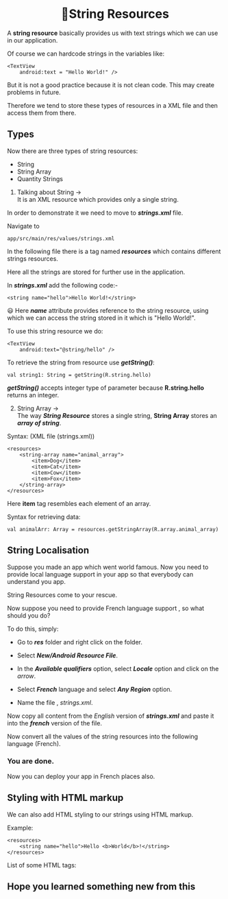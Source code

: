 
# <div align="center">📱String Resources</div>

A **string resource** basically provides us with text strings which we can use in our application.

Of course we can hardcode strings in the variables like:

```
<TextView
    android:text = "Hello World!" />
```

But it is not a good practice because it is not clean code. This may create problems in future.

Therefore we tend to store these types of resources in a XML file and then access them from there.

## Types
Now there are three types of string resources:
* String
* String Array
* Quantity Strings

1. Talking about String -><br>
It is an XML resource which provides only a single string.

In order to demonstrate it we need to move to _**strings.xml**_ file.

Navigate to

```
app/src/main/res/values/strings.xml
```
In the following file there is a tag named _**resources**_ which contains different strings resources.

Here all the strings are stored for further use in the application.

In _**strings.xml**_ add the following code:-

```
<string name="hello">Hello World!</string>
```
😃 Here _**name**_ attribute provides reference to the string resource, using which we can access the string stored in it which is "Hello World!".

To use this string resource we do:

```
<TextView
    android:text="@string/hello" />
```
To retrieve the string from resource use _**getString()**_:
```
val string1: String = getString(R.string.hello)
```
_**getString()**_ accepts integer type of parameter because **R.string.hello** returns an integer.

2. String Array -><br>
The way _**String Resource**_ stores a single string, **String Array** stores an _**array of string**_.

Syntax: (XML file (strings.xml))

```
<resources>
    <string-array name="animal_array">
        <item>Dog</item>
        <item>Cat</item>
        <item>Cow</item>
        <item>Fox</item>
    </string-array>
</resources>
```
Here **item** tag resembles each element of an array.

Syntax for retrieving data:

```
val animalArr: Array = resources.getStringArray(R.array.animal_array)
```

## String Localisation

Suppose you made an app which went world famous. Now you need to provide local language support in your app so that everybody can understand you app.

String Resources come to your rescue.

Now suppose you need to provide French language support , so what should you do?

To do this, simply:
* Go to _**res**_ folder and right click on the folder.

* Select _**New/Android Resource File**_.

* In the _**Available qualifiers**_ option, select _**Locale**_ option and click on the _arrow_.

* Select _**French**_ language and select _**Any Region**_ option.

* Name the file , _strings.xml_.

Now copy all content from the _English_ version of _**strings.xml**_ and paste it into the _**french**_ version of the file.

Now convert all the values of the string resources into the following language (French).

### You are done.
Now you can deploy your app in French places also.

## Styling with HTML markup

We can also add HTML styling to our strings using HTML markup.

Example:

```
<resources>
    <string name="hello">Hello <b>World</b>!</string>
</resources>
```
List of some HTML tags:

## Hope you learned something new from this